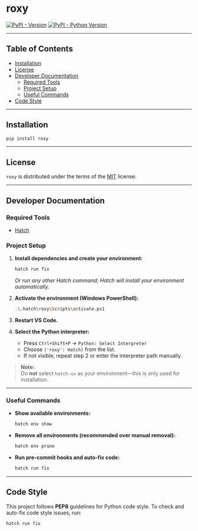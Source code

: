 # roxy

[![PyPI - Version](https://img.shields.io/pypi/v/roxy.svg)](https://pypi.org/project/roxy)
[![PyPI - Python Version](https://img.shields.io/pypi/pyversions/roxy.svg)](https://pypi.org/project/roxy)

-----

## Table of Contents

- [Installation](#installation)
- [License](#license)
- [Developer Documentation](#developer-documentation)
  - [Required Tools](#required-tools)
  - [Project Setup](#project-setup)
  - [Useful Commands](#useful-commands)
- [Code Style](#code-style)

-----

## Installation

```sh
pip install roxy
```

-----

## License

`roxy` is distributed under the terms of the [MIT](https://spdx.org/licenses/MIT.html) license.

-----

## Developer Documentation

### Required Tools

- [Hatch](https://hatch.pypa.io/latest/install/#command-line-installer_1)

### Project Setup

1. **Install dependencies and create your environment:**
   ```sh
   hatch run fix
   ```
   *Or run any other Hatch command; Hatch will install your environment automatically.*

2. **Activate the environment (Windows PowerShell):**
   ```sh
   .\.hatch\roxy\Scripts\activate.ps1
   ```

3. **Restart VS Code.**

4. **Select the Python interpreter:**
   - Press `Ctrl+Shift+P` → `Python: Select Interpreter`
   - Choose `('roxy': Hatch)` from the list.
   - If not visible, repeat step 2 or enter the interpreter path manually.

> **Note:**  
> Do **not** select `hatch-uv` as your environment—this is only used for installation.

-----

### Useful Commands

- **Show available environments:**
  ```sh
  hatch env show
  ```

- **Remove all environments (recommended over manual removal):**
  ```sh
  hatch env prune
  ```

- **Run pre-commit hooks and auto-fix code:**
  ```sh
  hatch run fix
  ```

-----

## Code Style

This project follows **PEP8** guidelines for Python code style.
To check and auto-fix code style issues, run:

```sh
hatch run fix
```
